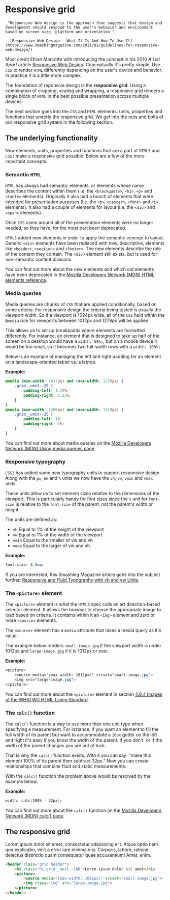 # Responsive grid
	_"Responsive Web design is the approach that suggests that design and development should respond to the user's behavior and environment based on screen size, platform and orientation."_

	– [Responsive Web Design – What It Is And How To Use It](https://www.smashingmagazine.com/2011/01/guidelines-for-responsive-web-design/)

Most credit Ethan Marcotte with introducing the concept in his 2010 _A List Apart_ article [Responsive Web Design](https://alistapart.com/article/responsive-web-design). Conceptually it's pretty simple. Use `CSS` to render `HTML` differently depending on the user's device and behavior. In practice it is a little more complex.

The foundation of reponsive design is the __responsive grid__. Using a combination of cropping, scaling and wrapping, a responsive grid renders a single block of `HTML` in the best possible presentation across multiple devices.

The next section goes into the `CSS` and `HTML` elements, units, properties and functions that underly the responsive grid. We get into the nuts and bolts of our responsive grid system in the following section.

## The underlying functionality
New elements, units, properties and functions that are a part of `HTML5` and `CSS3` make a responsive grid possible. Below are a few of the more important concepts.

### Semantic `HTML`
`HTML` has always had semantic elements, or elements whose name describes the content within them (i.e. the `<blockquote>`, `<h1>`, `<p>` and `<table>` elements). Originally it also had a bunch of elements that were intended for presentation purposes (i.e. the `<b>`, `<center>`, `<font>` and `<i>` elements).  It also had a couple of elements for layout (i.e. the `<div>` and `<span>` elements).

Once `CSS` came around all of the presentation elements were no longer needed, so they have, for the most part been deprecated.

`HTML5` added new elements in order to apply the semantic concept to layout. Generic `<div>` elements have been replaced with new, descriptive, elements like `<header>`, `<section>` and `<footer>`. The new elements describe the role of the content they contain. The `<div>` element still exists, but is used for non-semantic content divisions.

You can find out more about the new elements and which old elements have been deprecated in the [Mozilla Developers Network (MDN) HTML elements reference](https://developer.mozilla.org/en-US/docs/Web/HTML/Element).

### Media queries
Media queries are chunks of `CSS` that are applied conditionally, based on some criteria. For responsive design the criteria being tested is usually the viewport width. So if a viewport is 1024px wide, all of the `CSS` held within the `@media` rule for viewports between 1012px and 1279px will be applied.

This allows us to set up breakpoints where elements are formatted differently. For instance, an element that is designed to take up half of the screen on a desktop would have a `width: 50%;`, but on a mobile device it would be too small, so it becomes two full-width rows with a `width: 100%;`.

Below is an example of managing the left and right padding for an element on a landscape-oriented tablet vs. a laptop.

__Example:__
```css 
@media (min-width: 1012px) and (max-width: 1279px) {
	.grid__unit--25 {
		padding-left: 1.25%;
		padding-right: 1.25%;
	}
}
@media (min-width: 1280px) and (max-width: 1519px) {
	.grid__unit--25 {
	    padding-left: 1%;
		padding-right: 1%;
	}
}
```

You can find out more about media queries on the [Mozilla Developers Network (MDN) Using media queries page](https://developer.mozilla.org/en-US/docs/Web/CSS/Media_Queries/Using_media_queries).

### Responsive typography
`CSS3` has added some new typography units to support responsive design. Along with the `px`, `em` and `%` units we now have the `vh`, `vw`, `vmin` and `vmax` units.

These units allow us to set element sizes relative to the dimensions of the viewport. This is particularly handy for font sizes since the `%` unit for `font-size` is relative to the `font-size` of the parent, not the parent's width or height.

The units are defined as:

+ `vh` Equal to 1% of the height of the viewport
+ `vw` Equal to 1% of the width of the viewport
+ `vmin` Equal to the smaller of vw and vh
+ `vmax` Equal to the larger of vw and vh

__Example:__
```css 
font-size: 3.5vw;
```

If you are interested, this Smashing Magazine article goes into the subject further: [Responsive and Fluid Typography with vh and vw Units](https://www.smashingmagazine.com/2016/05/fluid-typography/).

### The `<picture>` element
The `<picture>` element is what the `HTML5` spec calls an art direction-based selector element. It allows the browser to choose the appropriate image to load based on criteria. It contains within it an `<img>` element and zero or more `<source>` elements.

The `<source>` element has a `media` attribute that takes a media query as it's value.

The example below renders `small-image.jpg` if the viewport width is under 1012px and `large-image.jpg` if it is 1012px or over.

__Example:__
```css 
<picture>
	<source media="(max-width: 1011px)" srcset="small-image.jpg">
	<img src="large-image.jpg">
</picture>
```

You can find out more about the `<picture>` element in section [4.8.4 Images of the WHATWG HTML Living Standard](https://html.spec.whatwg.org/multipage/images.html#images).

### The `calc()` function
The `calc()` function is a way to use more than one unit type when specifying a measurement. For instance, if you want an element to fill the full width of its parent but want to accommodate a `16px` gutter on the left and right it's easy if you know the width of the parent. If you don't, or if the width of the parent changes you are out of luck.

That is why the `calc()` function exists. With it you can say: "make this element 100% of its parent then subtract 32px." Now you can create relationships that combine fluid and static measurements.

With the `calc()` function the problem above would be resolved by the example below.

__Example:__
```css 
width: calc(100% - 32px);
```

You can find out more about the `calc()` function on the [Mozilla Developers Network (MDN) calc() page](https://developer.mozilla.org/en-US/docs/Web/CSS/calc).

## The responsive grid
Lorem ipsum dolor sit amet, consectetur adipisicing elit. Atque optio nam quo explicabo, velit a error iure minima nisi. Corporis, labore, ratione delectus distinctio quam consequatur quae accusantium! Amet, enim.

```html
<header class="grid header">
	<h1 class="h1 grid__unit--100">Lorem ipsum dolor sit amet</h1>
	<picture>
	    <source media="(max-width: 1011px)" srcset="small-image.jpg">
		<img class="img" src="large-image.jpg">
	</picture>
</header>
```